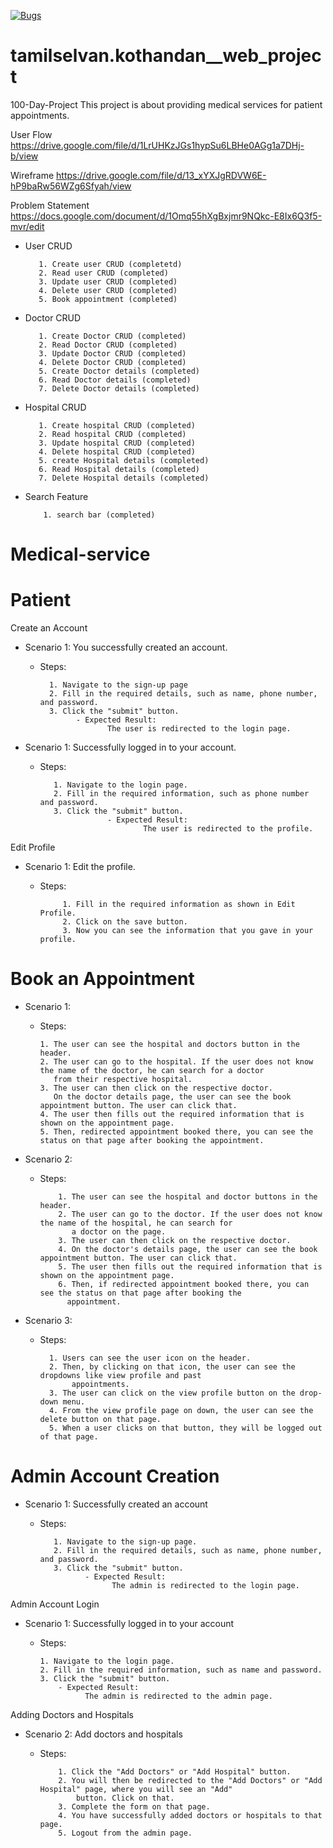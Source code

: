 [![Bugs](https://sonarcloud.io/api/project_badges/measure?project=fssa-batch3_tamilselvan.kothandan__web_project&metric=bugs)](https://sonarcloud.io/summary/new_code?id=fssa-batch3_tamilselvan.kothandan__web_project)

# tamilselvan.kothandan__web_project

100-Day-Project
This project is about providing medical services for patient appointments.

User Flow
<https://drive.google.com/file/d/1LrUHKzJGs1hypSu6LBHe0AGg1a7DHj-b/view>  

Wireframe
<https://drive.google.com/file/d/13_xYXJgRDVW6E-hP9baRw56WZg6Sfyah/view>  

Problem Statement
<https://docs.google.com/document/d/1Omq55hXgBxjmr9NQkc-E8Ix6Q3f5-mvr/edit>

 - User CRUD
 
          1. Create user CRUD (completetd)
          2. Read user CRUD (completed)
          3. Update user CRUD (completed)
          4. Delete user CRUD (completed)
          5. Book appointment (completed)

 - Doctor CRUD
 
          1. Create Doctor CRUD (completed)
          2. Read Doctor CRUD (completed)
          3. Update Doctor CRUD (completed)
          4. Delete Doctor CRUD (completed)
          5. Create Doctor details (completed)
          6. Read Doctor details (completed) 
          7. Delete Doctor details (completed)

 - Hospital CRUD 
 
          1. Create hospital CRUD (completed)
          2. Read hospital CRUD (completed)
          3. Update hospital CRUD (completed)
          4. Delete hospital CRUD (completed)
          5. create Hospital details (completed)
          6. Read Hospital details (completed)
          7. Delete Hospital details (completed)
          
 - Search Feature
 
           1. search bar (completed)
           
# Medical-service

# Patient

Create an Account

- Scenario 1: You successfully created an account.
  - Steps:

          1. Navigate to the sign-up page
          2. Fill in the required details, such as name, phone number, and password.
          3. Click the "submit" button.
                - Expected Result:
                       The user is redirected to the login page.

- Scenario 1: Successfully logged in to your account.
  - Steps:

           1. Navigate to the login page.
           2. Fill in the required information, such as phone number and password.
           3. Click the "submit" button.
                       - Expected Result:
                               The user is redirected to the profile.

 Edit Profile

- Scenario 1: Edit the profile.
  - Steps:

             1. Fill in the required information as shown in Edit Profile.
             2. Click on the save button.
             3. Now you can see the information that you gave in your profile.

# Book an Appointment

- Scenario 1:
  - Steps:

        1. The user can see the hospital and doctors button in the header.
        2. The user can go to the hospital. If the user does not know the name of the doctor, he can search for a doctor
           from their respective hospital.
        3. The user can then click on the respective doctor.
           On the doctor details page, the user can see the book appointment button. The user can click that.
        4. The user then fills out the required information that is shown on the appointment page.
        5. Then, redirected appointment booked there, you can see the status on that page after booking the appointment.

- Scenario 2:
  - Steps:

            1. The user can see the hospital and doctor buttons in the header.
            2. The user can go to the doctor. If the user does not know the name of the hospital, he can search for
               a doctor on the page.
            3. The user can then click on the respective doctor.
            4. On the doctor's details page, the user can see the book appointment button. The user can click that.
            5. The user then fills out the required information that is shown on the appointment page.
            6. Then, if redirected appointment booked there, you can see the status on that page after booking the
              appointment.

- Scenario 3:
  - Steps:
  
          1. Users can see the user icon on the header.
          2. Then, by clicking on that icon, the user can see the dropdowns like view profile and past
               appointments.
          3. The user can click on the view profile button on the drop-down menu.
          4. From the view profile page on down, the user can see the delete button on that page.             
          5. When a user clicks on that button, they will be logged out of that page.

# Admin Account Creation

- Scenario 1: Successfully created an account
  - Steps:

           1. Navigate to the sign-up page.
           2. Fill in the required details, such as name, phone number, and password.
           3. Click the "submit" button.
                  - Expected Result:
                        The admin is redirected to the login page.

Admin Account Login

- Scenario 1: Successfully logged in to your account
  - Steps:

        1. Navigate to the login page.
        2. Fill in the required information, such as name and password.
        3. Click the "submit" button.
            - Expected Result:
                  The admin is redirected to the admin page.

Adding Doctors and Hospitals

- Scenario 2: Add doctors and hospitals
  - Steps:

            1. Click the "Add Doctors" or "Add Hospital" button.
            2. You will then be redirected to the "Add Doctors" or "Add Hospital" page, where you will see an "Add"
                button. Click on that.
            3. Complete the form on that page.
            4. You have successfully added doctors or hospitals to that page.
            5. Logout from the admin page.
